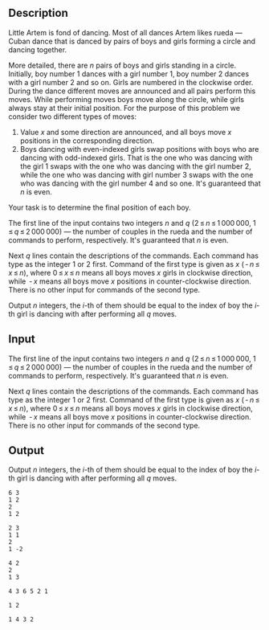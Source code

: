 ## Description

<div><p>Little Artem is fond of dancing. Most of all dances Artem likes rueda&nbsp;— Cuban dance that is danced by pairs of boys and girls forming a circle and dancing together.</p><p>More detailed, there are <span class="tex-span"><i>n</i></span> pairs of boys and girls standing in a circle. Initially, boy number <span class="tex-span">1</span> dances with a girl number <span class="tex-span">1</span>, boy number <span class="tex-span">2</span> dances with a girl number <span class="tex-span">2</span> and so on. Girls are numbered in the clockwise order. During the dance different moves are announced and all pairs perform this moves. While performing moves boys move along the circle, while girls always stay at their initial position. For the purpose of this problem we consider two different types of moves:</p><ol> <li> Value <span class="tex-span"><i>x</i></span> and some direction are announced, and all boys move <span class="tex-span"><i>x</i></span> positions in the corresponding direction. </li><li> Boys dancing with even-indexed girls swap positions with boys who are dancing with odd-indexed girls. That is the one who was dancing with the girl <span class="tex-span">1</span> swaps with the one who was dancing with the girl number <span class="tex-span">2</span>, while the one who was dancing with girl number <span class="tex-span">3</span> swaps with the one who was dancing with the girl number <span class="tex-span">4</span> and so one. It's guaranteed that <span class="tex-span"><i>n</i></span> is even. </li></ol><p>Your task is to determine the final position of each boy.</p></div><div class="input-specification"><p>The first line of the input contains two integers <span class="tex-span"><i>n</i></span> and <span class="tex-span"><i>q</i></span> (<span class="tex-span">2 ≤ <i>n</i> ≤ 1 000 000</span>, <span class="tex-span">1 ≤ <i>q</i> ≤ 2 000 000</span>)&nbsp;— the number of couples in the rueda and the number of commands to perform, respectively. It's guaranteed that <span class="tex-span"><i>n</i></span> is even.</p><p>Next <span class="tex-span"><i>q</i></span> lines contain the descriptions of the commands. Each command has type as the integer <span class="tex-span">1</span> or <span class="tex-span">2</span> first. Command of the first type is given as <span class="tex-span"><i>x</i></span> (<span class="tex-span"> - <i>n</i> ≤ <i>x</i> ≤ <i>n</i></span>), where <span class="tex-span">0 ≤ <i>x</i> ≤ <i>n</i></span> means all boys moves <span class="tex-span"><i>x</i></span> girls in clockwise direction, while <span class="tex-span"> - <i>x</i></span> means all boys move <span class="tex-span"><i>x</i></span> positions in counter-clockwise direction. There is no other input for commands of the second type.</p></div><div class="output-specification"><p>Output <span class="tex-span"><i>n</i></span> integers, the <span class="tex-span"><i>i</i></span>-th of them should be equal to the index of boy the <span class="tex-span"><i>i</i></span>-th girl is dancing with after performing all <span class="tex-span"><i>q</i></span> moves.</p></div>

## Input

<p>The first line of the input contains two integers <span class="tex-span"><i>n</i></span> and <span class="tex-span"><i>q</i></span> (<span class="tex-span">2 ≤ <i>n</i> ≤ 1 000 000</span>, <span class="tex-span">1 ≤ <i>q</i> ≤ 2 000 000</span>)&nbsp;— the number of couples in the rueda and the number of commands to perform, respectively. It's guaranteed that <span class="tex-span"><i>n</i></span> is even.</p><p>Next <span class="tex-span"><i>q</i></span> lines contain the descriptions of the commands. Each command has type as the integer <span class="tex-span">1</span> or <span class="tex-span">2</span> first. Command of the first type is given as <span class="tex-span"><i>x</i></span> (<span class="tex-span"> - <i>n</i> ≤ <i>x</i> ≤ <i>n</i></span>), where <span class="tex-span">0 ≤ <i>x</i> ≤ <i>n</i></span> means all boys moves <span class="tex-span"><i>x</i></span> girls in clockwise direction, while <span class="tex-span"> - <i>x</i></span> means all boys move <span class="tex-span"><i>x</i></span> positions in counter-clockwise direction. There is no other input for commands of the second type.</p>

## Output

<p>Output <span class="tex-span"><i>n</i></span> integers, the <span class="tex-span"><i>i</i></span>-th of them should be equal to the index of boy the <span class="tex-span"><i>i</i></span>-th girl is dancing with after performing all <span class="tex-span"><i>q</i></span> moves.</p>





```input1
6 3
1 2
2
1 2

```




```input2
2 3
1 1
2
1 -2

```




```input3
4 2
2
1 3

```




```output1
4 3 6 5 2 1

```




```output2
1 2

```




```output3
1 4 3 2

```


